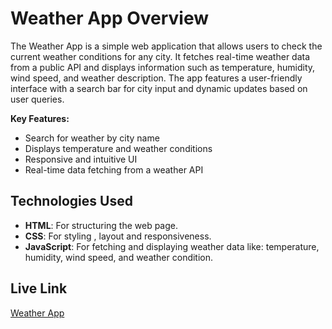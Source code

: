 # Weather App Overview

The Weather App is a simple web application that allows users to check the current weather conditions for any city. It fetches real-time weather data from a public API and displays information such as temperature, humidity, wind speed, and weather description. The app features a user-friendly interface with a search bar for city input and dynamic updates based on user queries.

**Key Features:**
- Search for weather by city name
- Displays temperature and weather conditions
- Responsive and intuitive UI
- Real-time data fetching from a weather API


## Technologies Used

- **HTML**: For structuring the web page.
- **CSS**: For styling , layout and responsiveness.
- **JavaScript**: For fetching and displaying weather data like: temperature, humidity, wind speed, and weather condition.



## Live Link


[Weather App](https://sameerprojectsweatherapp01.vercel.app/)
